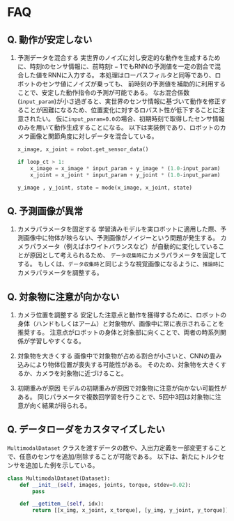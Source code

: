 # FAQ

## Q. 動作が安定しない

1. 予測データを混合する
    実世界のノイズに対し安定的な動作を生成するために、時刻$t$のセンサ情報に、前時刻$t-1$でもRNNの予測値を一定の割合で混合した値をRNNに入力する。
    本処理はローパスフィルタと同等であり、ロボットのセンサ値にノイズが乗っても、 前時刻の予測値を補助的に利用することで、安定した動作指令の予測が可能である。
    なお混合係数(`input_param`)が小さ過ぎると、実世界のセンサ情報に基づいて動作を修正することが困難になるため、位置変化に対するロバスト性が低下することに注意されたい。
    仮に`input_param=0.0`の場合、初期時刻で取得したセンサ情報のみを用いて動作生成することになる。
    以下は実装例であり、ロボットのカメラ画像と関節角度に対しデータを混合している。

    ```python
    x_image, x_joint = robot.get_sensor_data()

    if loop_ct > 1:
        x_image = x_image * input_param + y_image * (1.0-input_param)
        x_joint = x_joint * input_param + y_joint * (1.0-input_param)

    y_image , y_joint, state = mode(x_image, x_joint, state)
    ```


## Q. 予測画像が異常

1. カメラパラメータを固定する
    学習済みモデルを実ロボットに適用した際、予測画像中に物体が映らない、予測画像がノイジーという問題が発生する。
    カメラパラメータ（例えばホワイトバランスなど）が自動的に変化していることが原因として考えられるため、
    `データ収集時`にカメラパラメータを固定してする。
    もしくは、`データ収集時`と同じような視覚画像になるように、`推論時`にカメラパラメータを調整する。
   

## Q. 対象物に注意が向かない

1. カメラ位置を調整する
    安定した注意点と動作を獲得するために、ロボットの身体（ハンドもしくはアーム）と対象物が、画像中に常に表示されることを推奨する。
    注意点がロボットの身体と対象部に向くことで、両者の時系列関係が学習しやすくなる。
    
2. 対象物を大きくする
    画像中で対象物が占める割合が小さいと、CNNの畳み込みにより物体位置が喪失する可能性がある。
    そのため、対象物を大きくするか、カメラを対象物に近づけること。

3. 初期重みが原因
    モデルの初期重みが原因で対象物に注意が向かない可能性がある。
    同じパラメータで複数回学習を行うことで、5回中3回は対象物に注意が向く結果が得られる。


## Q. データローダをカスタマイズしたい

`MultimodalDataset` クラスを渡すデータの数や、入出力定義を一部変更することで、任意のセンサを追加/削除することが可能である。
以下は、新たにトルクセンサを追加した例を示している。

```python
class MultimodalDataset(Dataset):
    def __init__(self, images, joints, torque, stdev=0.02):
        pass

    def __getitem__(self, idx):
        return [[x_img, x_joint, x_torque], [y_img, y_joint, y_torque]]
```


